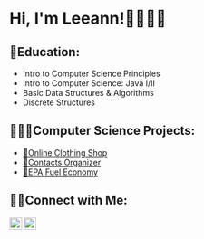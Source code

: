 <h1>Hi, I'm Leeann!👩🏻👋🏻</h1>

<h2>📓Education:</h2>

- Intro to Computer Science Principles
- Intro to Computer Science: Java I/II
- Basic Data Structures & Algorithms
- Discrete Structures

<h2>👩🏻‍💻Computer Science Projects:</h2>

- [👚Online Clothing Shop](https://github.com/gitgriddy/Online-Clothing-Shop/tree/main)
- [📲Contacts Organizer](https://github.com/gitgriddy/Contacts-Organizer/tree/main)
- [🚙EPA Fuel Economy](https://github.com/gitgriddy/TEST)

<h2>🤳🏻Connect with Me:</h2>

[<img align="left" alt="Leeann Huntzinger| LinkedIn" width="22px" src="https://cdn.jsdelivr.net/npm/simple-icons@v3/icons/linkedin.svg" />][linkedin]
[<img align="left" alt="Leeannsphotoss| Instagram" width="22px" src="https://cdn.jsdelivr.net/npm/simple-icons@v3/icons/instagram.svg" />][instagram]


[instagram]:https://www.instagram.com/leeannsphotoss/
[linkedin]:https://www.LinkedIn.com/in/LeeannHuntzinger


<!--
**gitgriddy/gitgriddy** is a ✨ _special_ ✨ repository because its `README.md` (this file) appears on your GitHub profile.

Here are some ideas to get you started:

- 🔭 I’m currently working on ...
- 🌱 I’m currently learning ...
- 👯 I’m looking to collaborate on ...
- 🤔 I’m looking for help with ...
- 💬 Ask me about ...
- 📫 How to reach me: ...
- 😄 Pronouns: ...
- ⚡ Fun fact: ...
-->
